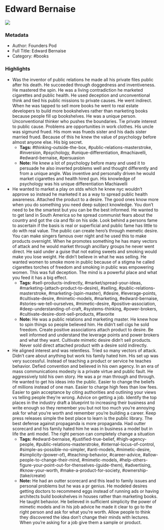 # Edward Bernaise

![](https://readwise-assets.s3.amazonaws.com/static/images/default-book-icon-6.71d9a01814f7.png)

### Metadata

- Author: Founders Pod 
- Full Title: Edward Bernaise
- Category: #books

### Highlights

- Was the inventor of public relations he made all his private files public after his death. He succeeded through doggedness and inventiveness. He mastered the spin. He was a living contradiction he marketed cigarettes and public health. He used deception and unconventional think and tied his public missions to private causes. He went indirect. When he was tapped to sell more books he went to real estate developers to build more bookshelves rather than marketing books because people fill up bookshelves. He was a unique person. Unconventional thinker who pushes the boundaries. Tie private interest to public cause. Problems are opportunities in work clothes. His uncle was sigmund frued. His mom was frueds sister and his dads sister married frued. Because of this he knew the value of psychology before almost anyone else. His big secret.
    - **Tags:** #thinking-outside-the-box, #public-relations-masterstroke, #inversion, #psychology, #unique-differentiation, #machiavelli, #edward-bernaise, #persuasion
    - **Note:** He knew a lot of psychology before many and used it to persuade he also inverted problems well and thought differently and from a unique angle. Was inventive and personally driven he would market cigarettes and health hired gun. His knowledge of psychology was his unique differentiation Machiavelli
- He wanted to market a play on stds which he knew nyc wouldn’t approve so instead he marketed it as a way to spread public health awareness. Attached the product to a desire. The good ones know more when you do something you need deep subject knowledge. You don’t need to be the smartest but you can be the best informed. He wanted to to get land in South America so he spread communist fears about the country and got the cia and fbi on his side. Look behind a persons fame to ascertain if the basis is real or superficial and public fame has little to do with real value. The public can create hero’s through memetic desire. You can make singers famous over night and he used this to make products overnight. When he promotes something he has many vectors of attack and he would market through ancillary groups he never went direct. He said under a guise that not eating sweets and smoking would make you lose weight. He didn’t believe in what he was selling. He wanted women to smoke more in public because of a stigma he called cigarettes torches of freedom and smoking in public was empowering women. This was full deception. The mind is a powerful place and what you feed it has a big effect.
    - **Tags:** #sell-products-indirectly, #market/spread-your-ideas, #marketing-(attach-product-to-desire), #selling, #public-relations-masterstroke, #marketing-(spin-master), #desire, #leverage-points, #cultivate-desire, #mimetic-models, #marketing, #edward-bernaise, #stories-we-tell-ourselves, #mimetic-desire, #positive-association, #deep-understanding-of-craft, #systems-thinking, #power-brokers, #cultivate-desire-dont-sell-products, #favorite
    - **Note:** He was a public relations and marketing master. He knew how to spin things so people believed him. He didn’t sell cigs he sold freedom. Create positive associations attach product to desire. Be well informed and understand the leverage points and power brokers and what they want. Cultivate mimetic desire didn’t sell products. Never sold direct attached product with a desire sold indirectly.
- He aligned interest and was relentless. Tried so many vectors of attack. Didn’t care about anything but work his family hated him. His set up was very successful. Instead of teaching a product or service he teaches behavior. Defied convention and believed in his own agency. In an era of mass communications modesty is a private virtue and public fault. He aggressively told his own story. He was a pr man through and through. He wanted to get his ideas into the public. Easier to change the beliefs of millions instead of one man. Easier to charge high fees than low fees. Easier to gain acceptance by citing authorities and outlining your views vs telling people they’re wrong. Advice on getting a job. Identify the top places in the industry draft a blueprint to increasing their business and write enough so they remember you but not too much you’re annoying ask for what you’re worth and remember you’re building a career. Keep press releases simple the best place to learn is the public library. The best defense against propaganda is more propaganda. Had outter scorecard and his family hated him he was in business a model but in life the anti model. The right person can completely change a situation
    - **Tags:** #edward-bernaise, #justified-true-belief, #high-agency-people, #public-relations-masterstroke, #internal-locus-of-control, #simple-as-possible-no-simpler, #anti-models, #mimetic-desire, #simplicity-(power-of), #teaching-behavior, #career-advice, #allow-people-to-change-their-mind, #mimetic-models, #help-others-figure-your-point-out-for-thenselves-(guide-them), #advertising, #know-your-worth, #make-a-product-for-society, #ownership-(take/create)
    - **Note:** He had an outter scorecard and this lead to family issues and personal problems but he was a pr genius.
      He modeled desires getting doctors to recommend eggs instead of running ads or having architects build bookshelves in houses rather than marketing books. He taught behavior.
      He believed in sufficient simplicity the power of mimetic models and in his job advice he made it clear to go to the right person and ask for what you’re worth. Allow people to think they discovered the idea don’t change their minds with lectures. When you’re asking for a job give them a sample or product.
